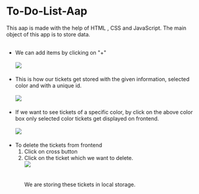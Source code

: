 # To-Do-List-Aap
This aap is made with the help of HTML , CSS and JavaScript. The main object of this app is to store data.<br><br>
* We can add items by clicking on "+" <br><br>
<img src="https://user-images.githubusercontent.com/98969301/192084457-4595eb00-a35a-4064-99a3-149e57e25625.png"><br><br>
* This is how our tickets get stored with the given information, selected color and with a unique id.<br><br>
<img src="https://user-images.githubusercontent.com/98969301/192084630-4c6bf5c9-0565-43f6-9845-54d7fbaedcc3.png"><br><br>
* If we want to see tickets of a specific color, by click on the above color box only selected color tickets get displayed on frontend.<br><br>
<img src="https://user-images.githubusercontent.com/98969301/192084724-faeec8b9-d465-4419-ba99-b599f9caff35.png"><br><br>
* To delete the tickets from frontend <br>
   1. Click on cross button<br>
   2. Click on the ticket which we want to delete.<br>
<img src="https://user-images.githubusercontent.com/98969301/192084940-bee060bd-bcbc-4c34-a20e-912aa2a7b69e.png"><br>
<br><br>
We are storing these tickets in local storage.







